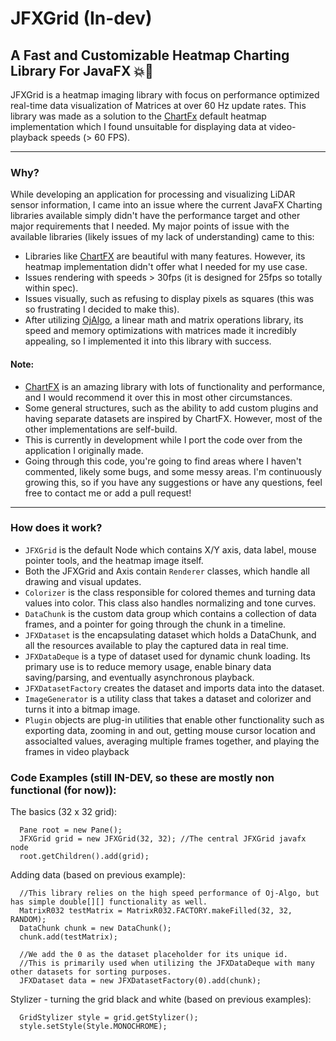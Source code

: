 # JFXGrid (In-dev)
## A Fast and Customizable Heatmap Charting Library For JavaFX 💥🚀
JFXGrid is a heatmap imaging library with focus on performance optimized real-time data visualization of Matrices at over 60 Hz update rates. This library was made as a solution to the [ChartFx](https://github.com/fair-acc/chart-fx) default heatmap implementation which I found unsuitable for displaying data at video-playback speeds (> 60 FPS). 

---

### Why?
While developing an application for processing and visualizing LiDAR sensor information, I came into an issue where the current JavaFX Charting libraries available simply didn't have the performance target and other major requirements that I needed. My major points of issue with the available libraries (likely issues of my lack of understanding) came to this:
- Libraries like [ChartFX](https://github.com/fair-acc/chart-fx) are beautiful with many features. However, its heatmap implementation didn't offer what I needed for my use case.
- Issues rendering with speeds > 30fps (it is designed for 25fps so totally within spec).
- Issues visually, such as refusing to display pixels as squares (this was so frustrating I decided to make this).
- After utilizing [OjAlgo](https://www.ojalgo.org), a linear math and matrix operations library, its speed and memory optimizations with matrices made it incredibly appealing, so I implemented it into this library with success.

#### Note:
- [ChartFX](https://github.com/fair-acc/chart-fx/) is an amazing library with lots of functionality and performance, and I would recommend it over this in most other circumstances.
- Some general structures, such as the ability to add custom plugins and having separate datasets are inspired by ChartFX. However, most of the other implementations are self-build.
- This is currently in development while I port the code over from the application I originally made.
- Going through this code, you're going to find areas where I haven't commented, likely some bugs, and some messy areas. I'm continuously growing this, so if you have any suggestions or have any questions, feel free to contact me or add a pull request!

--- 

### How does it work?
- `JFXGrid` is the default Node which contains X/Y axis, data label, mouse pointer tools, and the heatmap image itself.
- Both the JFXGrid and Axis contain `Renderer` classes, which handle all drawing and visual updates.
- `Colorizer` is the class responsible for colored themes and turning data values into color. This class also handles normalizing and tone curves.
- `DataChunk` is the custom data group which contains a collection of data frames, and a pointer for going through the chunk in a timeline.
- `JFXDataset` is the encapsulating dataset which holds a DataChunk, and all the resources available to play the captured data in real time.
- `JFXDataDeque` is a type of dataset used for dynamic chunk loading. Its primary use is to reduce memory usage, enable binary data saving/parsing, and eventually asynchronous playback. 
- `JFXDatasetFactory` creates the dataset and imports data into the dataset. 
- `ImageGenerator` is a utility class that takes a dataset and colorizer and turns it into a bitmap image.
- `Plugin` objects are plug-in utilities that enable other functionality such as exporting data, zooming in and out, getting mouse cursor location and associalted values, averaging multiple frames together, and playing the frames in video playback

### Code Examples (still IN-DEV, so these are mostly non functional (for now)):
The basics (32 x 32 grid): 
```
  Pane root = new Pane();
  JFXGrid grid = new JFXGrid(32, 32); //The central JFXGrid javafx node
  root.getChildren().add(grid);
```
Adding data (based on previous example):
```
  //This library relies on the high speed performance of Oj-Algo, but has simple double[][] functionality as well.
  MatrixR032 testMatrix = MatrixR032.FACTORY.makeFilled(32, 32, RANDOM);
  DataChunk chunk = new DataChunk();
  chunk.add(testMatrix);

  //We add the 0 as the dataset placeholder for its unique id.
  //This is primarily used when utilizing the JFXDataDeque with many other datasets for sorting purposes.
  JFXDataset data = new JFXDatasetFactory(0).add(chunk);
```

Stylizer - turning the grid black and white (based on previous examples):
```
  GridStylizer style = grid.getStylizer();
  style.setStyle(Style.MONOCHROME);
```
